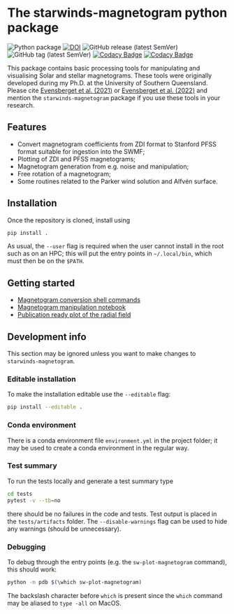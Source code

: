 # The starwinds-magnetogram python package

![Python package](https://github.com/svaberg/starwinds-magnetogram/actions/workflows/python-package.yml/badge.svg)
[![DOI](https://zenodo.org/badge/538081245.svg)](https://zenodo.org/badge/latestdoi/538081245)
![GitHub release (latest SemVer)](https://img.shields.io/github/v/release/svaberg/starwinds-magnetogram?include_prereleases)
![GitHub tag (latest SemVer)](https://img.shields.io/github/v/tag/svaberg/starwinds-magnetogram)
[![Codacy Badge](https://app.codacy.com/project/badge/Grade/37777357a3d84e8c8f10376921e0bb41)](https://www.codacy.com/gh/svaberg/starwinds-magnetogram/dashboard?utm_source=github.com&utm_medium=referral&utm_content=svaberg/starwinds-magnetogram&utm_campaign=Badge_Grade)
[![Codacy Badge](https://app.codacy.com/project/badge/Coverage/37777357a3d84e8c8f10376921e0bb41)](https://www.codacy.com/gh/svaberg/starwinds-magnetogram/dashboard?utm_source=github.com&utm_medium=referral&utm_content=svaberg/starwinds-magnetogram&utm_campaign=Badge_Coverage)

This package contains basic processing tools for manipulating and visualising Solar and stellar magnetograms. These tools were originally developed during my Ph.D. at the University of Southern Queensland. Please cite
[Evensberget et al. (2021)](https://doi.org/10.1093/mnras/stab1696)
or
[Evensberget et al. (2022)](https://doi.org/10.1093/mnras/stab3557)
and mention the `starwinds-magnetogram` package if you use these tools in your research.

## Features

- Convert magnetogram coefficients from ZDI format to Stanford PFSS format suitable for ingestion into the SWMF;
- Plotting of ZDI and PFSS magnetograms;
- Magnetogram generation from e.g. noise and manipulation;
- Free rotation of a magnetogram;
- Some routines related to the Parker wind solution and Alfvén surface.

## Installation

Once the repository is cloned, install using

```bash
pip install .
```

As usual, the `--user` flag is required when the user cannot install in the root such as on an HPC; this will put the entry points in `~/.local/bin`, which must then be on the `$PATH`.

## Getting started

- [Magnetogram conversion shell commands](docs/Shell-commands.ipynb)
- [Magnetogram manipulation notebook](docs/Magnetogram-manipulation.ipynb)
- [Publication ready plot of the radial field](docs/mnras-style-plot.ipynb)

## Development info

This section may be ignored unless you want to make changes to `starwinds-magnetogram`.

### Editable installation

To make the installation editable use the `--editable` flag:

```bash
pip install --editable .
```

### Conda environment

There is a conda environment file `environment.yml` in the project folder; it may be used to create a conda environment in the regular way.

### Test summary

To run the tests locally and generate a test summary type

```bash
cd tests
pytest -v --tb=no
```

there should be no failures in the code and tests. Test output is placed in the `tests/artifacts` folder.
The `--disable-warnings` flag can be used to hide any warnings (should be unnecessary).

### Debugging

To debug through the entry points (e.g. the `sw-plot-magnetogram` command), this should work:

```bash
python -m pdb $(\which sw-plot-magnetogram)
```

The backslash character before `which` is present since the `which` command may be aliased to `type -all` on MacOS.
